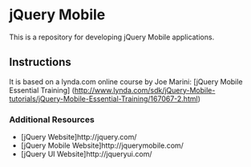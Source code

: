 jQuery Mobile
=============
This is a repository for developing jQuery Mobile applications.

## Instructions
It is based on a lynda.com online course by Joe Marini: [jQuery Mobile Essential Training] (http://www.lynda.com/sdk/jQuery-Mobile-tutorials/jQuery-Mobile-Essential-Training/167067-2.html)

### Additional Resources
<ul>
<li>[jQuery Website]http://jquery.com/</li>
<li>[jQuery Mobile Website]http://jquerymobile.com/</li>
<li>[jQuery UI Website]http://jqueryui.com/</li>
</ul>
